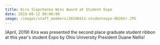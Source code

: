 ```yaml
---
title: Kira Slepchenko Wins Award at Student Expo
date: 2019-09-12 00:00:00
image: /images/staff_members/20190411-studentexpo-0026hr.JPG
---
```


(April, 2019) Kira was presented the second place graduate student ribbon at this year's student Expo by Ohio University President Duane Nellis\!